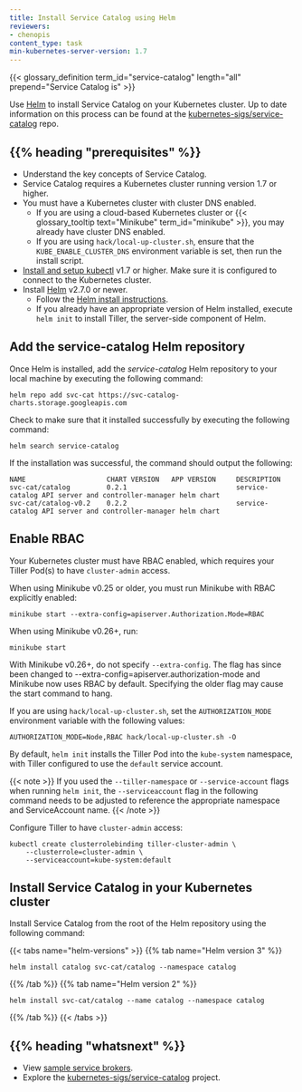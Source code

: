 ```yaml
---
title: Install Service Catalog using Helm
reviewers:
- chenopis
content_type: task
min-kubernetes-server-version: 1.7
---
```


<!-- overview -->
{{< glossary_definition term_id="service-catalog" length="all" prepend="Service Catalog is" >}}  

Use [Helm](https://helm.sh/) to install Service Catalog on your Kubernetes cluster. Up to date information on this process can be found at the [kubernetes-sigs/service-catalog](https://github.com/kubernetes-sigs/service-catalog/blob/master/docs/install.md) repo.




## {{% heading "prerequisites" %}}

* Understand the key concepts of Service Catalog.
* Service Catalog requires a Kubernetes cluster running version 1.7 or higher.
* You must have a Kubernetes cluster with cluster DNS enabled.
    * If you are using a cloud-based Kubernetes cluster or {{< glossary_tooltip text="Minikube" term_id="minikube" >}}, you may already have cluster DNS enabled.
    * If you are using `hack/local-up-cluster.sh`, ensure that the `KUBE_ENABLE_CLUSTER_DNS` environment variable is set, then run the install script.
* [Install and setup kubectl](/docs/tasks/tools/install-kubectl/) v1.7 or higher. Make sure it is configured to connect to the Kubernetes cluster.
* Install [Helm](https://helm.sh/) v2.7.0 or newer.
    * Follow the [Helm install instructions](https://helm.sh/docs/intro/install/).
    * If you already have an appropriate version of Helm installed, execute `helm init` to install Tiller, the server-side component of Helm.




<!-- steps -->
## Add the service-catalog Helm repository

Once Helm is installed, add the *service-catalog* Helm repository to your local machine by executing the following command:

```shell
helm repo add svc-cat https://svc-catalog-charts.storage.googleapis.com
```

Check to make sure that it installed successfully by executing the following command:

```shell
helm search service-catalog
```

If the installation was successful, the command should output the following:

```
NAME                    CHART VERSION   APP VERSION     DESCRIPTION
svc-cat/catalog         0.2.1                           service-catalog API server and controller-manager helm chart
svc-cat/catalog-v0.2    0.2.2                           service-catalog API server and controller-manager helm chart
```

## Enable RBAC

Your Kubernetes cluster must have RBAC enabled, which requires your Tiller Pod(s) to have `cluster-admin` access.

When using Minikube v0.25 or older, you must run Minikube with RBAC explicitly enabled:

```shell
minikube start --extra-config=apiserver.Authorization.Mode=RBAC
```

When using Minikube v0.26+, run:

```shell
minikube start
```

With Minikube v0.26+, do not specify `--extra-config`. The flag has since been changed to --extra-config=apiserver.authorization-mode and Minikube now uses RBAC by default. Specifying the older flag may cause the start command to hang.

If you are using `hack/local-up-cluster.sh`, set the `AUTHORIZATION_MODE` environment variable with the following values:

```
AUTHORIZATION_MODE=Node,RBAC hack/local-up-cluster.sh -O
```

By default, `helm init` installs the Tiller Pod into the `kube-system` namespace, with Tiller configured to use the `default` service account.

{{< note >}}
If you used the `--tiller-namespace` or `--service-account` flags when running `helm init`, the `--serviceaccount` flag in the following command needs to be adjusted to reference the appropriate namespace and ServiceAccount name.
{{< /note >}}

Configure Tiller to have `cluster-admin` access:

```shell
kubectl create clusterrolebinding tiller-cluster-admin \
    --clusterrole=cluster-admin \
    --serviceaccount=kube-system:default
```


## Install Service Catalog in your Kubernetes cluster

Install Service Catalog from the root of the Helm repository using the following command:

{{< tabs name="helm-versions" >}} 
{{% tab name="Helm version 3" %}}
```shell
helm install catalog svc-cat/catalog --namespace catalog
```
{{% /tab %}}
{{% tab name="Helm version 2" %}}
```shell
helm install svc-cat/catalog --name catalog --namespace catalog
```
{{% /tab %}}
{{< /tabs >}}



## {{% heading "whatsnext" %}}

* View [sample service brokers](https://github.com/openservicebrokerapi/servicebroker/blob/master/gettingStarted.md#sample-service-brokers).
* Explore the [kubernetes-sigs/service-catalog](https://github.com/kubernetes-sigs/service-catalog) project.
